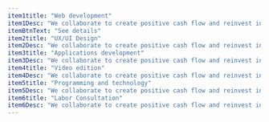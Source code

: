 ```yaml
---
item1title: "Web development"
item1Desc: "We collaborate to create positive cash flow and reinvest income to continue growing"
itemBtnText: "See details"
item2title: "UX/UI Design"
item2Desc: "We collaborate to create positive cash flow and reinvest income to continue growing"
item3title: "Applications development"
item3Desc: "We collaborate to create positive cash flow and reinvest income to continue growing"
item4title: "Video edition"
item4Desc: "We collaborate to create positive cash flow and reinvest income to continue growing"
item5title: "Programming and technology"
item5Desc: "We collaborate to create positive cash flow and reinvest income to continue growing"
item6title: "Labor Consultation"
item6Desc: "We collaborate to create positive cash flow and reinvest income to continue growing"
---
```

